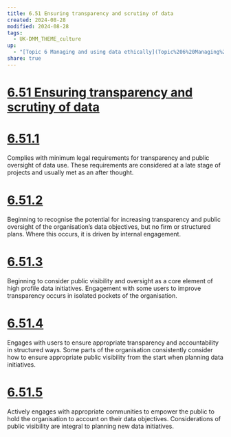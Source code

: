 ```yaml
---
title: 6.51 Ensuring transparency and scrutiny of data
created: 2024-08-28
modified: 2024-08-28
tags:
  - UK-DMM_THEME_culture
up:
  - "[Topic 6 Managing and using data ethically](Topic%206%20Managing%20and%20using%20data%20ethically.md)"
share: true
---
```

# [6.51 Ensuring transparency and scrutiny of data](6.51%20Ensuring%20transparency%20and%20scrutiny%20of%20data.md)
# [6.51.1](6.51.1.md)

Complies with minimum legal requirements for transparency and public oversight of data use. These requirements are considered at a late stage of projects and usually met as an after thought.

# [6.51.2](6.51.2.md)

Beginning to recognise the potential for increasing transparency and public oversight of the organisation’s data objectives, but no firm or structured plans. Where this occurs, it is driven by internal engagement.

# [6.51.3](6.51.3.md)

Beginning to consider public visibility and oversight as a core element of high profile data initiatives. Engagement with some users to improve transparency occurs in isolated pockets of the organisation.

# [6.51.4](6.51.4.md)

Engages with users to ensure appropriate transparency and accountability in structured ways. Some parts of the organisation consistently consider how to ensure appropriate public visibility from the start when planning data initiatives.

# [6.51.5](6.51.5.md)

Actively engages with appropriate communities to empower the public to hold the organisation to account on their data objectives. Considerations of public visibility are integral to planning new data initiatives.
